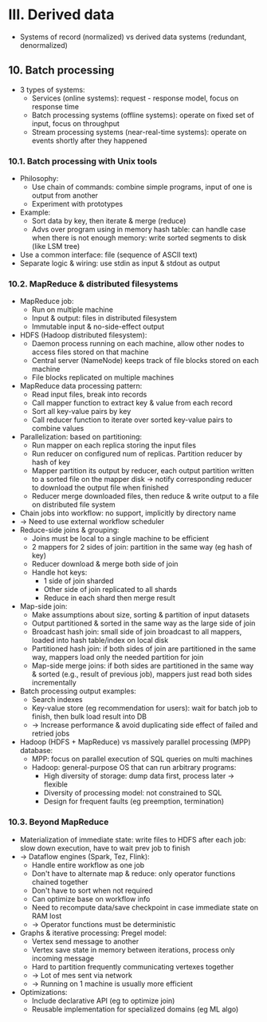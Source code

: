 # III. Derived data
- Systems of record (normalized) vs derived data systems (redundant, denormalized)
## 10. Batch processing
- 3 types of systems:
  - Services (online systems): request - response model, focus on response time
  - Batch processing systems (offline systems): operate on fixed set of input, focus on throughput
  - Stream processing systems (near-real-time systems): operate on events shortly after they happened
### 10.1. Batch processing with Unix tools
- Philosophy:
  - Use chain of commands: combine simple programs, input of one is output from another
  - Experiment with prototypes
- Example:
  - Sort data by key, then iterate & merge (reduce)
  - Advs over program using in memory hash table: can handle case when there is not enough memory: write sorted segments to disk (like LSM tree)
- Use a common interface: file (sequence of ASCII text)
- Separate logic & wiring: use stdin as input & stdout as output
### 10.2. MapReduce & distributed filesystems
- MapReduce job:
  - Run on multiple machine
  - Input & output: files in distributed filesystem
  - Immutable input & no-side-effect output
- HDFS (Hadoop distributed filesystem):
  - Daemon process running on each machine, allow other nodes to access files stored on that machine
  - Central server (NameNode) keeps track of file blocks stored on each machine
  - File blocks replicated on multiple machines
- MapReduce data processing pattern:
  - Read input files, break into records
  - Call mapper function to extract key & value from each record
  - Sort all key-value pairs by key
  - Call reducer function to iterate over sorted key-value pairs to combine values
- Parallelization: based on partitioning:
  - Run mapper on each replica storing the input files
  - Run reducer on configured num of replicas. Partition reducer by hash of key
  - Mapper partition its output by reducer, each output partition written to a sorted file on the mapper disk -> notify corresponding reducer to download the output file when finished
  - Reducer merge downloaded files, then reduce & write output to a file on distributed file system
- Chain jobs into workflow: no support, implicitly by directory name 
- -> Need to use external workflow scheduler
- Reduce-side joins & grouping:
  - Joins must be local to a single machine to be efficient
  - 2 mappers for 2 sides of join: partition in the same way (eg hash of key)
  - Reducer download & merge both side of join
  - Handle hot keys:
    - 1 side of join sharded
    - Other side of join replicated to all shards
    - Reduce in each shard then merge result
- Map-side join:
  - Make assumptions about size, sorting & partition of input datasets
  - Output partitioned & sorted in the same way as the large side of join
  - Broadcast hash join: small side of join broadcast to all mappers, loaded into hash table/index on local disk
  - Partitioned hash join: if both sides of join are partitioned in the same way, mappers load only the needed partition for join
  - Map-side merge joins: if both sides are partitioned in the same way & sorted (e.g., result of previous job), mappers just read both sides incrementally
- Batch processing output examples:
  - Search indexes
  - Key-value store (eg recommendation for users): wait for batch job to finish, then bulk load result into DB 
  - -> Increase performance & avoid duplicating side effect of failed and retried jobs
- Hadoop (HDFS + MapReduce) vs massively parallel processing (MPP) database:
  - MPP: focus on parallel execution of SQL queries on multi machines
  - Hadoop: general-purpose OS that can run arbitrary programs:
    - High diversity of storage: dump data first, process later -> flexible
    - Diversity of processing model: not constrained to SQL
    - Design for frequent faults (eg preemption, termination)
### 10.3. Beyond MapReduce
- Materialization of immediate state: write files to HDFS after each job: slow down execution, have to wait prev job to finish 
- -> Dataflow engines (Spark, Tez, Flink):
  - Handle entire workflow as one job
  - Don't have to alternate map & reduce: only operator functions chained together
  - Don't have to sort when not required
  - Can optimize base on workflow info
  - Need to recompute data/save checkpoint in case immediate state on RAM lost 
  - -> Operator functions must be deterministic
- Graphs & iterative processing: Pregel model:
  - Vertex send message to another
  - Vertex save state in memory between iterations, process only incoming message
  - Hard to partition frequently communicating vertexes together
  - -> Lot of mes sent via network
  - -> Running on 1 machine is usually more efficient
- Optimizations:
  - Include declarative API (eg to optimize join)
  - Reusable implementation for specialized domains (eg ML algo)

